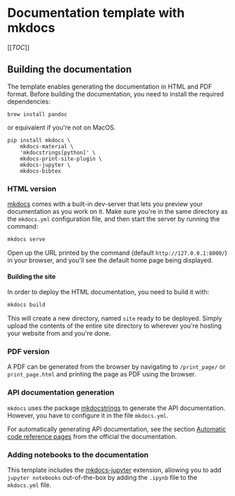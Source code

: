 # Documentation template with mkdocs
[[_TOC_]]

## Building the documentation

The template enables generating the documentation in HTML and PDF format.
Before building the documentation, you need to install the required
dependencies:

```shell
brew install pandoc
```
or equivalent if you're not on MacOS.

```shell
pip install mkdocs \
    mkdocs-material \
    'mkdocstrings[python]' \
    mkdocs-print-site-plugin \
    mkdocs-jupyter \
    mkdocs-bibtex
```
### HTML version

[mkdocs](https://github.com/mkdocs/mkdocs) comes with a built-in dev-server
that lets you preview your documentation as you work on it. Make sure you're in
the same directory as the `mkdocs.yml` configuration file, and then start the
server by running the command:

```bash
mkdocs serve
```

Open up the URL printed by the command (default `http://127.0.0.1:8000/`) in
your browser, and you'll see the default home page being displayed.

#### Building the site

In order to deploy the HTML documentation, you need to build it with:

```bash
mkdocs build
```

This will create a new directory, named `site` ready to be deployed. Simply
upload the contents of the entire site directory to wherever you're hosting
your website from and you're done.

### PDF version

A PDF can be generated from the browser by navigating to `/print_page/` or
`print_page.html` and printing the page as PDF using the browser.

### API documentation generation

`mkdocs` uses the package [mkdocstrings](https://mkdocstrings.github.io/) to
generate the API documentation. However, you have to configure it in the file
`mkdocs.yml`.

For automatically generating API documentation, see the section
[Automatic code reference
pages](https://mkdocstrings.github.io/recipes/#automatic-code-reference-pages)
from the official the documentation.

### Adding notebooks to the documentation

This template includes the
[mkdocs-jupyter](https://github.com/danielfrg/mkdocs-jupyter) extension,
allowing you to add `jupyter notebooks` out-of-the-box by adding the `.ipynb`
file to the `mkdocs.yml` file.
